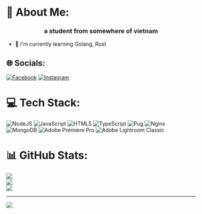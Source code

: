 # 💫 About Me:
<h3 align="center">a student from somewhere of vietnam</h3>


- 🏫 I'm currently learning Golang, Rust


## 🌐 Socials:
[![Facebook](https://img.shields.io/badge/Facebook-%231877F2.svg?logo=Facebook&logoColor=white)](https://facebook.com/finntrannn) [![Instagram](https://img.shields.io/badge/Instagram-%23E4405F.svg?logo=Instagram&logoColor=white)](https://instagram.com/finntrannn) 

# 💻 Tech Stack:
![NodeJS](https://img.shields.io/badge/node.js-6DA55F?style=for-the-badge&logo=node.js&logoColor=white) ![JavaScript](https://img.shields.io/badge/javascript-%23323330.svg?style=for-the-badge&logo=javascript&logoColor=%23F7DF1E) ![HTML5](https://img.shields.io/badge/html5-%23E34F26.svg?style=for-the-badge&logo=html5&logoColor=white) ![TypeScript](https://img.shields.io/badge/typescript-%23007ACC.svg?style=for-the-badge&logo=typescript&logoColor=white) ![Pug](https://img.shields.io/badge/Pug-FFF?style=for-the-badge&logo=pug&logoColor=A86454) ![Nginx](https://img.shields.io/badge/nginx-%23009639.svg?style=for-the-badge&logo=nginx&logoColor=white) ![MongoDB](https://img.shields.io/badge/MongoDB-%234ea94b.svg?style=for-the-badge&logo=mongodb&logoColor=white) ![Adobe Premiere Pro](https://img.shields.io/badge/Adobe%20Premiere%20Pro-9999FF.svg?style=for-the-badge&logo=Adobe%20Premiere%20Pro&logoColor=white) ![Adobe Lightroom Classic](https://img.shields.io/badge/Adobe%20Lightroom%20Classic-31A8FF.svg?style=for-the-badge&logo=Adobe%20Lightroom%20Classic&logoColor=white)
# 📊 GitHub Stats:
![](https://github-readme-stats.vercel.app/api?username=finntrannn&theme=synthwave&hide_border=false&include_all_commits=true&count_private=false)<br/>
![](https://github-readme-streak-stats.herokuapp.com/?user=finntrannn&theme=synthwave&hide_border=false)<br/>
![](https://github-readme-stats.vercel.app/api/top-langs/?username=finntrannn&theme=synthwave&hide_border=false&include_all_commits=true&count_private=false&layout=compact)

---
[![](https://visitcount.itsvg.in/api?id=finntrannn&icon=0&color=0)](https://visitcount.itsvg.in)

<!-- Proudly created with GPRM ( https://gprm.itsvg.in ) -->
